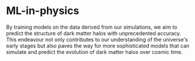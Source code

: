 # ML-in-physics
By training models on the data derived from our simulations, we aim to predict the structure of dark matter halos with unprecedented accuracy. This endeavour not only contributes to our understanding of the universe's early stages but also paves the way for more sophisticated models that can simulate and predict the evolution of dark matter halos over cosmic time.
